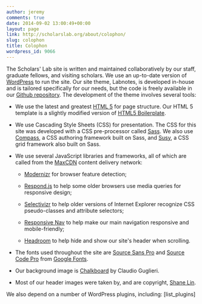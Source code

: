 ```yaml
---
author: jeremy
comments: true
date: 2014-09-02 13:00:49+00:00
layout: page
link: http://scholarslab.org/about/colophon/
slug: colophon
title: Colophon
wordpress_id: 9066
---
```


The Scholars' Lab site is written and maintained collaboratively by our staff, graduate fellows, and visiting scholars. We use an up-to-date version of [WordPress](http://wordpress.org) to run the site. Our site theme, Labnotes, is developed in-house and is tailored specifically for our needs, but the code is freely available in our [Github repository](http://github.com/scholarslab/labnotes). The development of the theme involves several tools:



	
  * We use the latest and greatest [HTML 5](http://en.wikipedia.org/wiki/HTML5) for page structure. Our HTML 5 template is a slightly modified version of [HTML5 Boilerplate](http://html5boilerplate.com/).

	
  * We use Cascading Style Sheets (CSS) for presentation. The CSS for this site was developed with a CSS pre-processor called [Sass](http://sass-lang.com/). We also use [Compass](http://compass-style.org/), a CSS authoring framework built on Sass, and [Susy](http://susy.oddbird.net/), a CSS grid framework also built on Sass.

	
  * We use several JavaScript libraries and frameworks, all of which are called from the [MaxCDN](http://www.maxcdn.com/) content delivery network:

	
    * [Modernizr](http://modernizr.com/) for browser feature detection;

	
    * [Respond.js](https://github.com/scottjehl/Respond) to help some older browsers use media queries for responsive design;

	
    * [Selectivizr](http://selectivizr.com/) to help older versions of Internet Explorer recognize CSS pseudo-classes and attribute selectors;

	
    * [Responsive Nav](http://responsive-nav.com/) to help make our main navigation responsive and mobile-friendly;

	
    * [Headroom](http://wicky.nillia.ms/headroom.js/) to help hide and show our site's header when scrolling.




	
  * The fonts used throughout the site are [Source Sans Pro](https://www.google.com/fonts/specimen/Source+Sans+Pro) and [Source Code Pro](https://www.google.com/fonts/specimen/Source+Code+Pro) from [Google Fonts](https://www.google.com/fonts).

	
  * Our background image is [Chalkboard](http://thepatternlibrary.com/#chalkboard) by Claudio Guglieri.

	
  * Most of our header images were taken by, and are copyright, [Shane Lin](/people/shane-lin/).


We also depend on a number of WordPress plugins, including:
[list_plugins]
